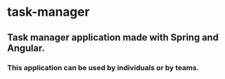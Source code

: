 # task-manager
## Task manager application made with Spring and Angular.
### This application can be used by individuals or by teams.


